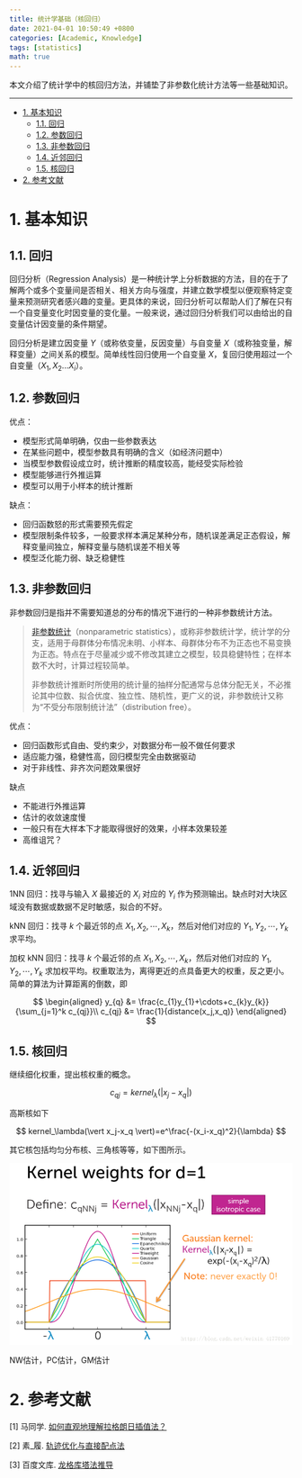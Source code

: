 ```yaml
---
title: 统计学基础（核回归）
date: 2021-04-01 10:50:49 +0800
categories: [Academic, Knowledge]
tags: [statistics]
math: true
---
```


本文介绍了统计学中的核回归方法，并铺垫了非参数化统计方法等一些基础知识。

<!--more-->

 ---
 
- [1. 基本知识](#1-基本知识)
  - [1.1. 回归](#11-回归)
  - [1.2. 参数回归](#12-参数回归)
  - [1.3. 非参数回归](#13-非参数回归)
  - [1.4. 近邻回归](#14-近邻回归)
  - [1.5. 核回归](#15-核回归)
- [2. 参考文献](#2-参考文献)

# 1. 基本知识

## 1.1. 回归

回归分析（Regression Analysis）是一种统计学上分析数据的方法，目的在于了解两个或多个变量间是否相关、相关方向与强度，并建立数学模型以便观察特定变量来预测研究者感兴趣的变量。更具体的来说，回归分析可以帮助人们了解在只有一个自变量变化时因变量的变化量。一般来说，通过回归分析我们可以由给出的自变量估计因变量的条件期望。

回归分析是建立因变量 $Y$（或称依变量，反因变量）与自变量 $X$（或称独变量，解释变量）之间关系的模型。简单线性回归使用一个自变量 $X$，复回归使用超过一个自变量（$X_{1},X_{2}...X_{i}$）。

## 1.2. 参数回归

优点：

- 模型形式简单明确，仅由一些参数表达
- 在某些问题中，模型参数具有明确的含义（如经济问题中）
- 当模型参数假设成立时，统计推断的精度较高，能经受实际检验
- 模型能够进行外推运算
- 模型可以用于小样本的统计推断

缺点：

- 回归函数怒的形式需要预先假定
- 模型限制条件较多，一般要求样本满足某种分布，随机误差满足正态假设，解释变量间独立，解释变量与随机误差不相关等
- 模型泛化能力弱、缺乏稳健性

## 1.3. 非参数回归

非参数回归是指并不需要知道总的分布的情况下进行的一种非参数统计方法。

> [非参数统计](https://zh.wikipedia.org/wiki/%E7%84%A1%E6%AF%8D%E6%95%B8%E7%B5%B1%E8%A8%88)（nonparametric statistics），或称非参数统计学，统计学的分支，适用于母群体分布情况未明、小样本、母群体分布不为正态也不易变换为正态。特点在于尽量减少或不修改其建立之模型，较具稳健特性；在样本数不大时，计算过程较简单。
> 
> 非参数统计推断时所使用的统计量的抽样分配通常与总体分配无关，不必推论其中位数、拟合优度、独立性、随机性，更广义的说，非参数统计又称为“不受分布限制统计法”（distribution free）。

优点：

- 回归函数形式自由、受约束少，对数据分布一般不做任何要求
- 适应能力强，稳健性高，回归模型完全由数据驱动
- 对于非线性、非齐次问题效果很好

缺点

- 不能进行外推运算
- 估计的收敛速度慢
- 一般只有在大样本下才能取得很好的效果，小样本效果较差
- 高维诅咒？

## 1.4. 近邻回归

1NN 回归：找寻与输入 $X$ 最接近的 $X_i$ 对应的 $Y_i$ 作为预测输出。缺点时对大块区域没有数据或数据不足时敏感，拟合的不好。

kNN 回归：找寻 $k$ 个最近邻的点 $X_1,X_2,\cdots,X_k$，然后对他们对应的 $Y_1,Y_2,\cdots,Y_k$ 求平均。

加权 kNN 回归：找寻 $k$ 个最近邻的点 $X_1,X_2,\cdots,X_k$，然后对他们对应的 $Y_1,Y_2,\cdots,Y_k$ 求加权平均。权重取法为，离得更近的点具备更大的权重，反之更小。简单的算法为计算距离的倒数，即

$$
\begin{aligned}
y_{q} &= \frac{c_{1}y_{1}+\cdots+c_{k}y_{k}}{\sum_{j=1}^k c_{qj}}\\
c_{qj} &= \frac{1}{distance(x_j,x_q)}
\end{aligned}
$$

## 1.5. 核回归

继续细化权重，提出核权重的概念。

$$
c_{qj} = kernel_\lambda(\vert x_j-x_q \vert)
$$

高斯核如下

$$
kernel_\lambda(\vert x_j-x_q \vert)=e^\frac{-(x_i-x_q)^2}{\lambda}
$$

其它核包括均匀分布核、三角核等等，如下图所示。

![](../assets/img/postsimg/20210401/01.jpg)

NW估计，PC估计，GM估计

# 2. 参考文献

[1] 马同学. [如何直观地理解拉格朗日插值法？](https://www.zhihu.com/question/58333118)

[2] 素_履. [轨迹优化与直接配点法](https://blog.csdn.net/qq_35007540/article/details/105672547)

[3] 百度文库. [龙格库塔法推导](https://wenku.baidu.com/view/98d914413868011ca300a6c30c2259010302f30a.html)